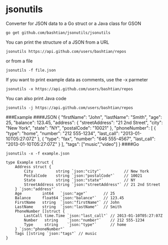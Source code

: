 jsonutils
=========

Converter for JSON data to a Go struct or a Java class for GSON

	go get github.com/bashtian/jsonutils/jsonutils

You can print the structure of a JSON from a URL

	jsonutils https://api.github.com/users/bashtian/repos

or from a file

	jsonutils -f file.json

If you want to print example data as comments, use the -x parmeter

	jsonutils -x https://api.github.com/users/bashtian/repos

You can also print Java code 

	jsonutils -j https://api.github.com/users/bashtian/repos

###Example
####JSON
	{
	    "firstName": "John",
	    "lastName": "Smith",
	    "age": 25,
	    "balance": 123.45,
	    "address": {
	        "streetAddress": "21 2nd Street",
	        "city": "New York",
	        "state": "NY",
	        "postalCode": "10021"
	    },
	    "phoneNumber": [
	        {
	            "type": "home",
	            "number": "212 555-1234",
	            "last_call": "2013-01-10T05:27:07Z"
	        },
	        {
	            "type": "fax",
	            "number": "646 555-4567",
	            "last_call": "2013-01-10T05:27:07Z"
	        }
	    ],
	    "tags": ["music","video"]
	}
####Go
	
	jsonutils -x -f example.json

	type Example struct {
		Address struct {
			City          string `json:"city"`          // New York
			PostalCode    string `json:"postalCode"`    // 10021
			State         string `json:"state"`         // NY
			StreetAddress string `json:"streetAddress"` // 21 2nd Street
		} `json:"address"`
		Age         int64   `json:"age"`       // 25
		Balance     float64 `json:"balance"`   // 123.45
		FirstName   string  `json:"firstName"` // John
		LastName    string  `json:"lastName"`  // Smith
		PhoneNumber []struct {
			LastCall time.Time `json:"last_call"` // 2013-01-10T05:27:07Z
			Number   string    `json:"number"`    // 212 555-1234
			Type     string    `json:"type"`      // home
		} `json:"phoneNumber"`
		Tags []string `json:"tags"` // music
	}
